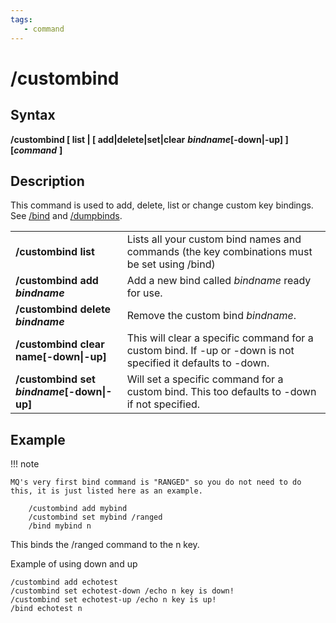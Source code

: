 ```yaml
---
tags:
   - command
---
```

# /custombind

## Syntax

**/custombind \[ list \| \[ add\|delete\|set\|clear** _**bindname**_**\[-down\|-up\] \] \[**_**command**_ **\]**

## Description

This command is used to add, delete, list or change custom key bindings. See [/bind](../../../reference/commands/bind.md) and [/dumpbinds](../../../reference/commands/dumpbinds.md).

|  |  |
| :--- | :--- |
| **/custombind list** | Lists all your custom bind names and commands \(the key combinations must be set using /bind\) |
| **/custombind add** _**bindname**_ | Add a new bind called _bindname_ ready for use. |
| **/custombind delete** _**bindname**_ | Remove the custom bind _bindname_. |
| **/custombind clear name\[-down\|-up\]** | This will clear a specific command for a custom bind. If -up or -down is not specified it defaults to -down. |
| **/custombind set** _**bindname**_**\[-down\|-up\]** | Will set a specific command for a custom bind. This too defaults to -down if not specified. |

## Example

!!! note

    MQ's very first bind command is "RANGED" so you do not need to do this, it is just listed here as an example.


```text
    /custombind add mybind
    /custombind set mybind /ranged
    /bind mybind n
```

This binds the /ranged command to the n key.

Example of using down and up

```text
/custombind add echotest
/custombind set echotest-down /echo n key is down!
/custombind set echotest-up /echo n key is up!
/bind echotest n
```


